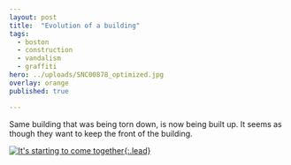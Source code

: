 ```yaml
---
layout: post
title:  "Evolution of a building"
tags:
  - boston
  - construction
  - vandalism
  - graffiti
hero: ../uploads/SNC00878_optimized.jpg
overlay: orange
published: true

---
```


Same building that was being torn down, is now being built up. It seems as though they want to keep the front of the building.

[![It's starting to come together](../uploads/SNC00878_optimized.jpg){:.lead}](../uploads/SNC00878.jpg)